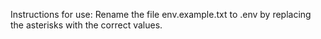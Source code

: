Instructions for use: Rename the file env.example.txt to .env by replacing the asterisks with the correct values.
